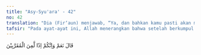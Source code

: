 ```yaml
---
title: "Asy-Syu'ara' - 42"
no: 42
translation: "Dia (Fir‘aun) menjawab, “Ya, dan bahkan kamu pasti akan mendapat kedudukan yang dekat (kepadaku).”"
tafsir: "Pada ayat-ayat ini, Allah menerangkan bahwa setelah berkumpul di ruangan tempat Fir'aun, para ahli sihir itu meminta kebijaksanaan Fir'aun supaya mau memberikan bayaran dan menjadikan mereka lebih dekat dengannya apabila menang nanti. Fir'aun menerima baik permintaan itu, bahkan ia berjanji akan menjadikan mereka penasihat yang selalu diajak duduk bersama, dan dijadikan orang-orang yang terdekat dengannya. Setelah ada pengertian bersama antara ahli-ahli sihir dengan Fir'aun tentang bayaran dan fasilitas lainnya, mereka kemudian mengadu kekuatan dengan Musa. Mereka bertanya kepadanya, \"Wahai Musa! Engkaukah yang lebih dahulu menampilkan dan mendemonstrasikan sihirmu atau kami yang lebih dahulu?\""
---
```


قَالَ نَعَمْ وَاِنَّكُمْ اِذًا لَّمِنَ الْمُقَرَّبِيْنَ 

